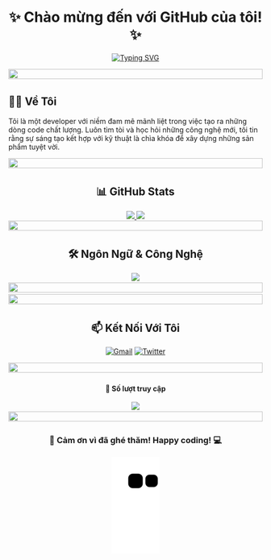 <div align="center">
  
# ✨ Chào mừng đến với GitHub của tôi! ✨

[![Typing SVG](https://readme-typing-svg.herokuapp.com?font=Fira+Code&pause=1000&color=F8D866&center=true&vCenter=true&random=false&width=435&lines=Passionate+Developer;Creative+Problem+Solver;Lifelong+Learner)](https://github.com/quydang04)

<img src="https://i.imgur.com/dBaSKWF.gif" height="20" width="100%">
</div>

## 👨‍💻 Về Tôi

Tôi là một developer với niềm đam mê mãnh liệt trong việc tạo ra những dòng code chất lượng. Luôn tìm tòi và học hỏi những công nghệ mới, tôi tin rằng sự sáng tạo kết hợp với kỹ thuật là chìa khóa để xây dựng những sản phẩm tuyệt vời.

<div align="center">
  <img src="https://i.imgur.com/dBaSKWF.gif" height="20" width="100%">
  
  ## 📊 GitHub Stats

  <a href="https://github.com/quydang04">
    <img height="180em" src="https://github-readme-stats.vercel.app/api/?username=quydang04&show_icons=true&include_all_commits=true&count_private=true&theme=dracula&rank_icon=github&hide_border=true"/>
    <img height="180em" src="https://github-readme-streak-stats.herokuapp.com/?user=quydang04&theme=dracula&hide_border=true"/>
  </a>
</div>

<div align="center">
  <img src="https://i.imgur.com/dBaSKWF.gif" height="20" width="100%">
  
  ## 🛠️ Ngôn Ngữ & Công Nghệ
  
  <a href="https://github.com/quydang04">
    <img height="170em" src="https://denvercoder1-github-readme-stats.vercel.app/api/top-langs/?username=quydang04&langs_count=8&layout=compact&theme=dracula&hide_border=true&icon_color=F8D866"/>
  </a>

<div align="center">
  <img src="https://i.imgur.com/dBaSKWF.gif" height="20" width="100%">
</div>

<div align="center">
  <img src="https://i.imgur.com/dBaSKWF.gif" height="20" width="100%">
  
  ## 📫 Kết Nối Với Tôi
  
  [![Gmail](https://img.shields.io/badge/Gmail-D14836?style=for-the-badge&logo=gmail&logoColor=white)](mailto:quydang04@duck.com)
  [![Twitter](https://img.shields.io/badge/Twitter-1DA1F2?style=for-the-badge&logo=twitter&logoColor=white)](https://twitter.com/qvo23)
</div>

<div align="center">
  <img src="https://i.imgur.com/dBaSKWF.gif" height="20" width="100%">
  


  <h4>👀 Số lượt truy cập</h4>
  
  <img src="https://profile-counter.glitch.me/quydang04/count.svg" />
</div>

<div align="center">
  <img src="https://i.imgur.com/dBaSKWF.gif" height="20" width="100%">
  
  ### 🚀 Cảm ơn vì đã ghé thăm! Happy coding! 💻
  
  ![Snake animation](https://github.com/rafaballerini/rafaballerini/blob/output/github-contribution-grid-snake.svg)
</div>
